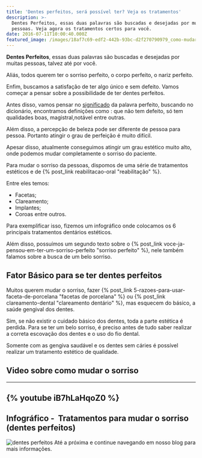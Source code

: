 ```yaml
---
title: 'Dentes perfeitos, será possível ter? Veja os tratamentos'
description: >-
  Dentes Perfeitos, essas duas palavras são buscadas e desejadas por muitas
  pessoas. Veja agora os tratamentos certos para você.
date: 2016-07-11T10:00:40.000Z
featured_image: /images/18af7c69-edf2-442b-93bc-d2f270790979_como-mudar-o-sorriso-1.jpg
---
```


**Dentes Perfeitos**, essas duas palavras são buscadas e desejadas por muitas pessoas, talvez até por você. 

Aliás, todos querem ter o sorriso perfeito, o corpo perfeito, o nariz perfeito. 

Enfim, buscamos a satisfação de ter algo único e sem defeito. Vamos começar a pensar sobre a possibilidade de ter dentes perfeitos. 

Antes disso, vamos pensar no [significado](http://michaelis.uol.com.br/moderno/portugues/index.php?lingua=portugues-portugues&palavra=perfeito) da palavra perfeito, buscando no dicionário, encontramos definições como : que não tem defeito, só tem qualidades boas, magistral,notável entre outras. 

Além disso, a percepção de beleza pode ser diferente de pessoa para pessoa. Portanto atingir o grau de perfeição é muito difícil. 

Apesar disso, atualmente conseguimos atingir um grau estético muito alto, onde podemos mudar completamente o sorriso do paciente. 

Para mudar o sorriso da pessoas, dispomos de uma série de tratamentos estéticos e de {% post_link reabilitacao-oral "reabilitação" %}. 

Entre eles temos: 
* Facetas; 
* Clareamento; 
* Implantes;
* Coroas entre outros. 

Para exemplificar isso, fizemos um infográfico onde colocamos os 6 principais tratamentos dentários estéticos. 

Além disso, possuímos um segundo texto sobre o {% post_link voce-ja-pensou-em-ter-um-sorriso-perfeito "sorriso perfeito" %}, nele também falamos sobre a busca de um belo sorriso.

Fator Básico para se ter dentes perfeitos 
------------------------------------------

Muitos querem mudar o sorriso, fazer {% post_link 5-razoes-para-usar-faceta-de-porcelana "facetas de porcelana" %} ou {% post_link clareamento-dental "clareamento dentário" %}, mas esquecem do básico, a saúde gengival dos dentes. 

Sim, se não existir o cuidado básico dos dentes, toda a parte estética é perdida. Para se ter um belo sorriso, é preciso antes de tudo saber realizar a correta escovação dos dentes e o uso do fio dental. 

Somente com as gengiva saudável e os dentes sem cáries é possível realizar um tratamento estético de qualidade.

Video sobre como mudar o sorriso
------------------------------------------------------------------

---
{% youtube iB7hLaHqoZ0 %}
---

Infográfico -  Tratamentos para mudar o sorriso (dentes perfeitos)
------------------------------------------------------------------

![dentes perfeitos](/images/125446a5-a228-4fe7-b779-6a5b8e196201_dentes-perfeitos-2.jpg) 
Até a próxima e continue navegando em nosso blog para mais informações.
